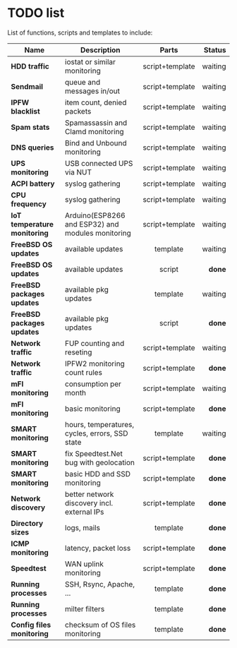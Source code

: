 TODO list
=========

List of functions, scripts and templates to include:

| Name | Description | Parts | Status |
|---|---|:---:|--:|
**HDD traffic**|iostat or similar monitoring|script+template|waiting
**Sendmail**|queue and messages in/out|script+template|waiting
**IPFW blacklist**|item count, denied packets|script+template|waiting
**Spam stats**|Spamassassin and Clamd monitoring|script+template|waiting
**DNS queries**|Bind and Unbound monitoring|script+template|waiting
**UPS monitoring**|USB connected UPS via NUT|script+template|waiting
**ACPI battery**|syslog gathering|script+template|waiting
**CPU frequency**|syslog gathering|script+template|waiting
**IoT temperature monitoring**|Arduino(ESP8266 and ESP32) and modules monitoring|script+template|waiting
**FreeBSD OS updates**|available updates|template|waiting
**FreeBSD OS updates**|available updates|script|**done**
**FreeBSD packages updates**|available pkg updates|template|waiting
**FreeBSD packages updates**|available pkg updates|script|**done**
**Network traffic**|FUP counting and reseting|script+template|waiting
**Network traffic**|IPFW2 monitoring count rules|script+template|**done**
**mFI monitoring**|consumption per month|script+template|waiting
**mFI monitoring**|basic monitoring|script+template|**done**
**SMART monitoring**|hours, temperatures, cycles, errors, SSD state|template|waiting
**SMART monitoring**|fix Speedtest.Net bug with geolocation|script+template|**done**
**SMART monitoring**|basic HDD and SSD monitoring|script+template|**done**
**Network discovery**|better network discovery incl. external IPs|script+template|**done**
**Directory sizes**|logs, mails|template|**done**
**ICMP monitoring**|latency, packet loss|script+template|**done**
**Speedtest**|WAN uplink monitoring|script+template|**done**
**Running processes**|SSH, Rsync, Apache, ...|template|**done**
**Running processes**|milter filters|template|**done**
**Config files monitoring**|checksum of OS files monitoring|template|**done**
